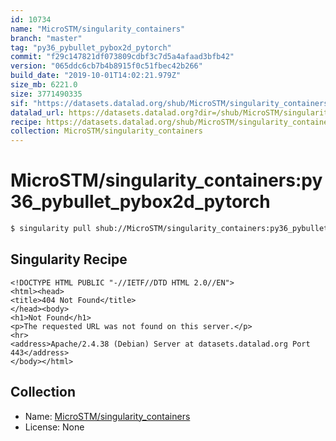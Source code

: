 ```yaml
---
id: 10734
name: "MicroSTM/singularity_containers"
branch: "master"
tag: "py36_pybullet_pybox2d_pytorch"
commit: "f29c147821df073809cdbf3c7d5a4afaad3bfb42"
version: "065ddc6cb7b4b8915f0c51fbec42b266"
build_date: "2019-10-01T14:02:21.979Z"
size_mb: 6221.0
size: 3771490335
sif: "https://datasets.datalad.org/shub/MicroSTM/singularity_containers/py36_pybullet_pybox2d_pytorch/2019-10-01-f29c1478-065ddc6c/065ddc6cb7b4b8915f0c51fbec42b266.sif"
datalad_url: https://datasets.datalad.org?dir=/shub/MicroSTM/singularity_containers/py36_pybullet_pybox2d_pytorch/2019-10-01-f29c1478-065ddc6c/
recipe: https://datasets.datalad.org/shub/MicroSTM/singularity_containers/py36_pybullet_pybox2d_pytorch/2019-10-01-f29c1478-065ddc6c/Singularity
collection: MicroSTM/singularity_containers
---
```


# MicroSTM/singularity_containers:py36_pybullet_pybox2d_pytorch

```bash
$ singularity pull shub://MicroSTM/singularity_containers:py36_pybullet_pybox2d_pytorch
```

## Singularity Recipe

```singularity
<!DOCTYPE HTML PUBLIC "-//IETF//DTD HTML 2.0//EN">
<html><head>
<title>404 Not Found</title>
</head><body>
<h1>Not Found</h1>
<p>The requested URL was not found on this server.</p>
<hr>
<address>Apache/2.4.38 (Debian) Server at datasets.datalad.org Port 443</address>
</body></html>
```

## Collection

 - Name: [MicroSTM/singularity_containers](https://github.com/MicroSTM/singularity_containers)
 - License: None

